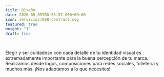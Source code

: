 ```yaml
---
title: Diseño
date: 2020-05-05T00:55:57.000+00:00
icon: servicios/098-contract.svg
featured: true
weight: "1"
draft: true

---
```

Elegir y ser cuidadoso con cada detalle de tu identidad visual es extremadamente importante para la buena percepción de tu marca. Realizamos desde logos, composiciones para redes sociales, folleteria y muchos más. ¡Nos adaptamos a lo que necesites!